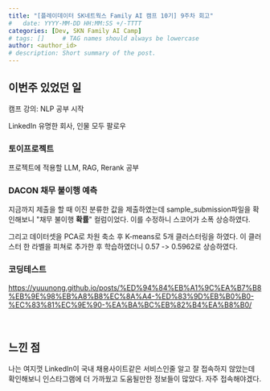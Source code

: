 ```yaml
---
title: "[플레이데이터 SK네트웍스 Family AI 캠프 10기] 9주차 회고"
#   date: YYYY-MM-DD HH:MM:SS +/-TTTT
categories: [Dev, SKN Family AI Camp]
# tags: []     # TAG names should always be lowercase
author: <author_id>
# description: Short summary of the post.
---
```



## 이번주 있었던 일
캠프 강의: NLP 공부 시작

LinkedIn 유명한 회사, 인물 모두 팔로우

### 토이프로젝트
프로젝트에 적용할 LLM, RAG, Rerank 공부

### DACON 채무 불이행 예측
지금까지 제출을 할 때 이진 분류한 값을 제출하였는데 sample_submission파일을 확인해보니 "채무 불이행 **확률**" 컬럼이었다. 이를 수정하니 스코어가 소폭 상승하였다.

그리고 데이터셋을 PCA로 차원 축소 후 K-means로 5개 클러스터링을 하였다. 이 클러스터 한 라벨을 피쳐로 추가한 후 학습하였더니 0.57 -> 0.5962로 상승하였다.

### 코딩테스트
https://yuuunong.github.io/posts/%ED%94%84%EB%A1%9C%EA%B7%B8%EB%9E%98%EB%A8%B8%EC%8A%A4-%ED%83%9D%EB%B0%B0-%EC%83%81%EC%9E%90-%EA%BA%BC%EB%82%B4%EA%B8%B0/

<br>

## 느낀 점
나는 여지껏 LinkedIn이 국내 채용사이트같은 서비스인줄 알고 잘 접속하지 않았는데 확인해보니 인스타그램에 더 가까웠고 도움될만한 정보들이 많았다. 자주 접속해야겠다.
